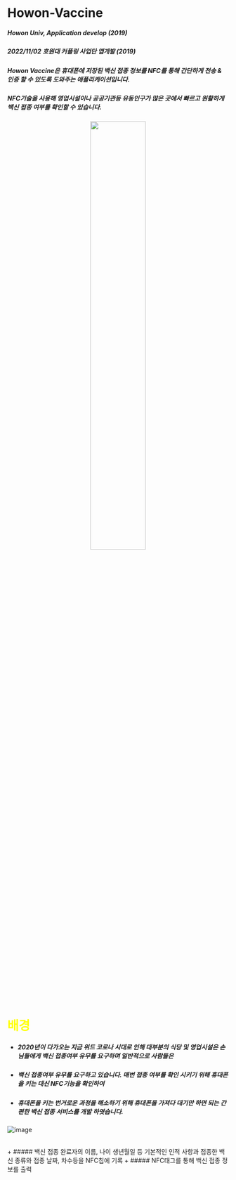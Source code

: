 # Howon-Vaccine
##### Howon Univ, Application develop (2019)
##### 2022/11/02 호원대 커플링 사업단 앱개발 (2019)
##### Howon Vaccine은 휴대폰에 저장된 백신 접종 정보를 NFC를 통해 간단하게 전송 & 인증 할 수 있도록 도와주는 애플리케이션입니다.
##### NFC기술을 사용해 영업시설이나 공공기관등 유동인구가 많은 곳에서 빠르고 원활하게 백신 접종 여부를 확인할 수 있습니다.
<p align="center">
<img src=https://user-images.githubusercontent.com/118334518/232955426-dc02f0c2-49de-48d8-8a49-067882a69bc2.jpg width="50%" height="50%"> </p>
</br></br>



# <span style="color:yellow">배경</span>
+ ##### 2020년이 다가오는 지금 위드 코로나 시대로 인해 대부분의 식당 및 영업시설은 손님들에게 백신 접종여부 유무를 요구하며 일반적으로 사람들은
+ ##### 백신 접종여부 유무를 요구하고 있습니다. 매번 접종 여부를 확인 시키기 위해 휴대폰을 키는 대신 NFC기능을 확인하여
+ ##### 휴대폰을 키는 번거로운 과정을 해소하기 위해 휴대폰을 가져다 대기만 하면 되는 간편한 백신 접종 서비스를 개발 하엿습니다.

![image](https://user-images.githubusercontent.com/118334518/232956218-0fcb3880-136e-4dd8-b983-97471bbb151a.png)

</br>
+ ##### 백신 접종 완료자의 이름, 나이 생년월일 등 기본적인 인적 사항과 접종한 백신 종류와 접종 날짜, 차수등을 NFC칩에 기록
+ ##### NFC태그를 통해 백신 접종 정보를 출력

</br></br>







